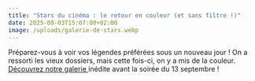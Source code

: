 ```yaml
---
title: "Stars du cinéma : le retour en couleur (et sans filtre !)"
date: 2025-09-03T15:07:00+02:00
image: /uploads/galerie-de-stars.webp
---
```

Préparez-vous à voir vos légendes préférées sous un nouveau jour ! On a ressorti les vieux dossiers, mais cette fois-ci, on y a mis de la couleur. [Découvrez notre galerie ](https://cannes-festival.netlify.app/gallery)inédite avant la soirée du 13 septembre !

